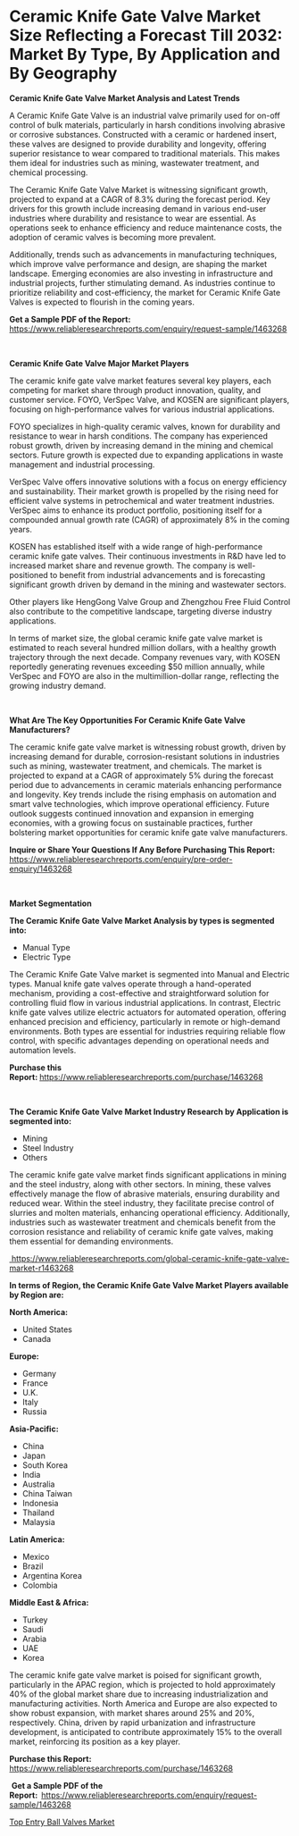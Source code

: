<p><h1>Ceramic Knife Gate Valve Market Size Reflecting a Forecast Till 2032: Market By Type, By Application and By Geography</h1></p><p><strong>Ceramic Knife Gate Valve Market Analysis and Latest Trends</strong></p>
<p><p>A Ceramic Knife Gate Valve is an industrial valve primarily used for on-off control of bulk materials, particularly in harsh conditions involving abrasive or corrosive substances. Constructed with a ceramic or hardened insert, these valves are designed to provide durability and longevity, offering superior resistance to wear compared to traditional materials. This makes them ideal for industries such as mining, wastewater treatment, and chemical processing.</p><p>The Ceramic Knife Gate Valve Market is witnessing significant growth, projected to expand at a CAGR of 8.3% during the forecast period. Key drivers for this growth include increasing demand in various end-user industries where durability and resistance to wear are essential. As operations seek to enhance efficiency and reduce maintenance costs, the adoption of ceramic valves is becoming more prevalent. </p><p>Additionally, trends such as advancements in manufacturing techniques, which improve valve performance and design, are shaping the market landscape. Emerging economies are also investing in infrastructure and industrial projects, further stimulating demand. As industries continue to prioritize reliability and cost-efficiency, the market for Ceramic Knife Gate Valves is expected to flourish in the coming years.</p></p>
<p><strong>Get a Sample PDF of the Report:&nbsp;</strong> <a href="https://www.reliableresearchreports.com/enquiry/request-sample/1463268?utm_campaign=2479&utm_medium=2&utm_source=Github&utm_content=ia&utm_term=18022025&utm_id=ceramic-knife-gate-valve">https://www.reliableresearchreports.com/enquiry/request-sample/1463268</a></p>
<p>&nbsp;</p>
<p><strong>Ceramic Knife Gate Valve Major Market Players</strong></p>
<p><p>The ceramic knife gate valve market features several key players, each competing for market share through product innovation, quality, and customer service. FOYO, VerSpec Valve, and KOSEN are significant players, focusing on high-performance valves for various industrial applications.</p><p>FOYO specializes in high-quality ceramic valves, known for durability and resistance to wear in harsh conditions. The company has experienced robust growth, driven by increasing demand in the mining and chemical sectors. Future growth is expected due to expanding applications in waste management and industrial processing.</p><p>VerSpec Valve offers innovative solutions with a focus on energy efficiency and sustainability. Their market growth is propelled by the rising need for efficient valve systems in petrochemical and water treatment industries. VerSpec aims to enhance its product portfolio, positioning itself for a compounded annual growth rate (CAGR) of approximately 8% in the coming years.</p><p>KOSEN has established itself with a wide range of high-performance ceramic knife gate valves. Their continuous investments in R&D have led to increased market share and revenue growth. The company is well-positioned to benefit from industrial advancements and is forecasting significant growth driven by demand in the mining and wastewater sectors.</p><p>Other players like HengGong Valve Group and Zhengzhou Free Fluid Control also contribute to the competitive landscape, targeting diverse industry applications. </p><p>In terms of market size, the global ceramic knife gate valve market is estimated to reach several hundred million dollars, with a healthy growth trajectory through the next decade. Company revenues vary, with KOSEN reportedly generating revenues exceeding $50 million annually, while VerSpec and FOYO are also in the multimillion-dollar range, reflecting the growing industry demand.</p></p>
<p>&nbsp;</p>
<p><strong>What Are The Key Opportunities For Ceramic Knife Gate Valve Manufacturers?</strong></p>
<p><p>The ceramic knife gate valve market is witnessing robust growth, driven by increasing demand for durable, corrosion-resistant solutions in industries such as mining, wastewater treatment, and chemicals. The market is projected to expand at a CAGR of approximately 5% during the forecast period due to advancements in ceramic materials enhancing performance and longevity. Key trends include the rising emphasis on automation and smart valve technologies, which improve operational efficiency. Future outlook suggests continued innovation and expansion in emerging economies, with a growing focus on sustainable practices, further bolstering market opportunities for ceramic knife gate valve manufacturers.</p></p>
<p><strong>Inquire or Share Your Questions If Any Before Purchasing This Report:</strong> <a href="https://www.reliableresearchreports.com/enquiry/pre-order-enquiry/1463268?utm_campaign=2479&utm_medium=2&utm_source=Github&utm_content=ia&utm_term=18022025&utm_id=ceramic-knife-gate-valve">https://www.reliableresearchreports.com/enquiry/pre-order-enquiry/1463268</a></p>
<p>&nbsp;</p>
<p><strong>Market Segmentation</strong></p>
<p><strong>The Ceramic Knife Gate Valve Market Analysis by types is segmented into:</strong></p>
<p><ul><li>Manual Type</li><li>Electric Type</li></ul></p>
<p><p>The Ceramic Knife Gate Valve market is segmented into Manual and Electric types. Manual knife gate valves operate through a hand-operated mechanism, providing a cost-effective and straightforward solution for controlling fluid flow in various industrial applications. In contrast, Electric knife gate valves utilize electric actuators for automated operation, offering enhanced precision and efficiency, particularly in remote or high-demand environments. Both types are essential for industries requiring reliable flow control, with specific advantages depending on operational needs and automation levels.</p></p>
<p><strong>Purchase this Report:&nbsp;</strong><a href="https://www.reliableresearchreports.com/purchase/1463268?utm_campaign=2479&utm_medium=2&utm_source=Github&utm_content=ia&utm_term=18022025&utm_id=ceramic-knife-gate-valve">https://www.reliableresearchreports.com/purchase/1463268</a></p>
<p>&nbsp;</p>
<p><strong>The Ceramic Knife Gate Valve Market Industry Research by Application is segmented into:</strong></p>
<p><ul><li>Mining</li><li>Steel Industry</li><li>Others</li></ul></p>
<p><p>The ceramic knife gate valve market finds significant applications in mining and the steel industry, along with other sectors. In mining, these valves effectively manage the flow of abrasive materials, ensuring durability and reduced wear. Within the steel industry, they facilitate precise control of slurries and molten materials, enhancing operational efficiency. Additionally, industries such as wastewater treatment and chemicals benefit from the corrosion resistance and reliability of ceramic knife gate valves, making them essential for demanding environments.</p></p>
<p><a href="https://www.reliableresearchreports.com/global-ceramic-knife-gate-valve-market-r1463268?utm_campaign=2479&utm_medium=2&utm_source=Github&utm_content=ia&utm_term=18022025&utm_id=ceramic-knife-gate-valve">&nbsp;https://www.reliableresearchreports.com/global-ceramic-knife-gate-valve-market-r1463268</a></p>
<p><strong>In terms of Region, the Ceramic Knife Gate Valve Market Players available by Region are:</strong></p>
<p>
    <p> <strong> North America: </strong>
        <ul>
            <li>United States</li>
            <li>Canada</li>
        </ul>
        </p> 
    <p> <strong> Europe: </strong>
        <ul>
            <li>Germany</li>
            <li>France</li>
            <li>U.K.</li>
            <li>Italy</li>
            <li>Russia</li>
        </ul>
        </p> 
    <p> <strong> Asia-Pacific: </strong>
        <ul>
            <li>China</li>
            <li>Japan</li>
            <li>South Korea</li>
            <li>India</li>
            <li>Australia</li>
            <li>China Taiwan</li>
            <li>Indonesia</li>
            <li>Thailand</li>
            <li>Malaysia</li>
        </ul>
        </p> 
    <p> <strong> Latin America: </strong>
        <ul>
            <li>Mexico</li>
            <li>Brazil</li>
            <li>Argentina Korea</li>
            <li>Colombia</li>
        </ul>
        </p> 
    <p> <strong> Middle East & Africa: </strong>
        <ul>
            <li>Turkey</li>
            <li>Saudi</li>
            <li>Arabia</li>
            <li>UAE</li>
            <li>Korea</li>
        </ul>
    </p>
    </p>
<p><p>The ceramic knife gate valve market is poised for significant growth, particularly in the APAC region, which is projected to hold approximately 40% of the global market share due to increasing industrialization and manufacturing activities. North America and Europe are also expected to show robust expansion, with market shares around 25% and 20%, respectively. China, driven by rapid urbanization and infrastructure development, is anticipated to contribute approximately 15% to the overall market, reinforcing its position as a key player.</p></p>
<p><strong>Purchase this Report: </strong><a href="https://www.reliableresearchreports.com/purchase/1463268?utm_campaign=2479&utm_medium=2&utm_source=Github&utm_content=ia&utm_term=18022025&utm_id=ceramic-knife-gate-valve">https://www.reliableresearchreports.com/purchase/1463268</a></p>
<p>&nbsp;<strong>Get a Sample PDF of the Report:&nbsp;&nbsp;</strong><a href="https://www.reliableresearchreports.com/enquiry/request-sample/1463268?utm_campaign=2479&utm_medium=2&utm_source=Github&utm_content=ia&utm_term=18022025&utm_id=ceramic-knife-gate-valve">https://www.reliableresearchreports.com/enquiry/request-sample/1463268</a></p>
<p><strong></strong></p>
<p><p><a href="https://github.com/lizamflotow/Market-Research-Report-List-1/blob/main/top-entry-ball-valves-market.md?utm_campaign=2479&utm_medium=2&utm_source=Github&utm_content=ia&utm_term=18022025&utm_id=ceramic-knife-gate-valve">Top Entry Ball Valves Market</a></p></p>